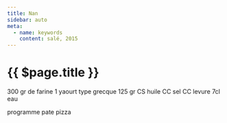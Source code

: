 ```yaml
---
title: Nan
sidebar: auto
meta:
  - name: keywords
    content: salé, 2015
---
```



# {{ $page.title }}

<recipePortion :recette="$page.frontmatter.JSON" />

300 gr de farine
1 yaourt type grecque 125 gr
CS huile
CC sel
CC levure
7cl eau

programme pate pizza
